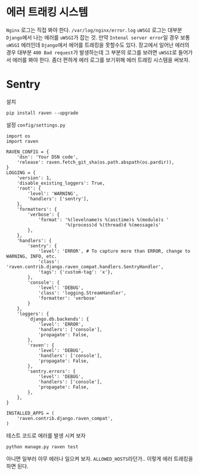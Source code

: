# 에러 트래킹 시스템
`Nginx` 로그는 직접 봐야 한다. `/var/log/nginx/error.log`
`uWSGI` 로그는 대부분 `Django`에서 나는 에러를 `uWSGI`가 잡는 것.
만약 `Intenal server error`일 경우 보통 `uWSGI` 에러인데 `Django`에서 에어를 트래킹을 못할수도 있다. 
장고에서 일어난 에러의 경우 대부분 `400 Bad request`가 발생하는데 그 부분의 로그를 보려면 `uWSGI`로 들어가서 에러를 봐야 한다.
좀더 편하게 에러 로그를 보기위해 에러 트래킹 시스템을 써보자.

# Sentry
설치
```
pip install raven --upgrade

```
설정
`config/settings.py`
```
import os
import raven

RAVEN_CONFIG = {
    'dsn': 'Your DSN code',
    'release': raven.fetch_git_sha(os.path.abspath(os.pardir)),
}
LOGGING = {
    'version': 1,
    'disable_existing_loggers': True,
    'root': {
        'level': 'WARNING',
        'handlers': ['sentry'],
    },
    'formatters': {
        'verbose': {
            'format': '%(levelname)s %(asctime)s %(module)s '
                      '%(process)d %(thread)d %(message)s'
        },
    },
    'handlers': {
        'sentry': {
            'level': 'ERROR', # To capture more than ERROR, change to WARNING, INFO, etc.
            'class': 'raven.contrib.django.raven_compat.handlers.SentryHandler',
            'tags': {'custom-tag': 'x'},
        },
        'console': {
            'level': 'DEBUG',
            'class': 'logging.StreamHandler',
            'formatter': 'verbose'
        }
    },
    'loggers': {
        'django.db.backends': {
            'level': 'ERROR',
            'handlers': ['console'],
            'propagate': False,
        },
        'raven': {
            'level': 'DEBUG',
            'handlers': ['console'],
            'propagate': False,
        },
        'sentry.errors': {
            'level': 'DEBUG',
            'handlers': ['console'],
            'propagate': False,
        },
    },
} 
```
```
INSTALLED_APPS = (
    'raven.contrib.django.raven_compat',
)

```
테스트 코드로 에러를 발생 시켜 보자
```
python manage.py raven test
```
아니면 일부러 아무 에러나 일으켜 보자.
`ALLOWED_HOSTS`라던가..
이렇게 에러 트래킹을 하면 된다.
